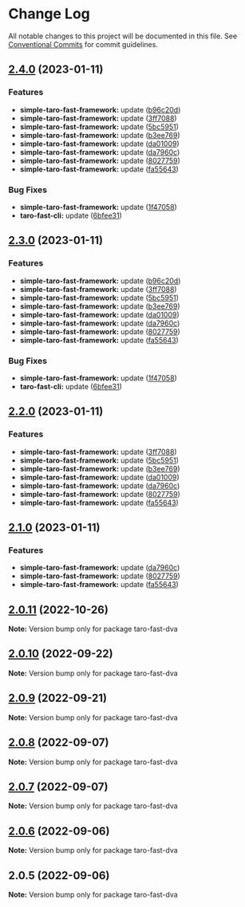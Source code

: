 # Change Log

All notable changes to this project will be documented in this file.
See [Conventional Commits](https://conventionalcommits.org) for commit guidelines.

## [2.4.0](https://github.com/kityandhero/taro-fast-framework/compare/taro-fast-dva@2.0.11...taro-fast-dva@2.4.0) (2023-01-11)


### Features

* **simple-taro-fast-framework:** update ([b96c20d](https://github.com/kityandhero/taro-fast-framework/commit/b96c20d9468fd68e664fcc51f3d7cc652d12c83f))
* **simple-taro-fast-framework:** update ([3ff7088](https://github.com/kityandhero/taro-fast-framework/commit/3ff7088db6db214eacc443b1ec87e3f26b329766))
* **simple-taro-fast-framework:** update ([5bc5951](https://github.com/kityandhero/taro-fast-framework/commit/5bc59511f53ae1d172a624b55dfc0dfcd8014f4d))
* **simple-taro-fast-framework:** update ([b3ee769](https://github.com/kityandhero/taro-fast-framework/commit/b3ee769f55e7688f9cc1dfc72913c6da37d07fc1))
* **simple-taro-fast-framework:** update ([da01009](https://github.com/kityandhero/taro-fast-framework/commit/da01009decf273f1876ceca879bdc84c086db5da))
* **simple-taro-fast-framework:** update ([da7960c](https://github.com/kityandhero/taro-fast-framework/commit/da7960c6fd699393120b486da459404e42b9a043))
* **simple-taro-fast-framework:** update ([8027759](https://github.com/kityandhero/taro-fast-framework/commit/802775945ad9cdaaa1f66179f2fcdc6d70c2283a))
* **simple-taro-fast-framework:** update ([fa55643](https://github.com/kityandhero/taro-fast-framework/commit/fa5564301ae3c9c0692eb5fb8b97a5ad73cc202f))


### Bug Fixes

* **simple-taro-fast-framework:** update ([1f47058](https://github.com/kityandhero/taro-fast-framework/commit/1f4705850ffa5526967b9f77d908447c1e9386f8))
* **taro-fast-cli:** update ([6bfee31](https://github.com/kityandhero/taro-fast-framework/commit/6bfee3113ac3fb9ab02bfcb26319b5aba42703f3))



## [2.3.0](https://github.com/kityandhero/taro-fast-framework/compare/taro-fast-dva@2.0.11...taro-fast-dva@2.3.0) (2023-01-11)


### Features

* **simple-taro-fast-framework:** update ([b96c20d](https://github.com/kityandhero/taro-fast-framework/commit/b96c20d9468fd68e664fcc51f3d7cc652d12c83f))
* **simple-taro-fast-framework:** update ([3ff7088](https://github.com/kityandhero/taro-fast-framework/commit/3ff7088db6db214eacc443b1ec87e3f26b329766))
* **simple-taro-fast-framework:** update ([5bc5951](https://github.com/kityandhero/taro-fast-framework/commit/5bc59511f53ae1d172a624b55dfc0dfcd8014f4d))
* **simple-taro-fast-framework:** update ([b3ee769](https://github.com/kityandhero/taro-fast-framework/commit/b3ee769f55e7688f9cc1dfc72913c6da37d07fc1))
* **simple-taro-fast-framework:** update ([da01009](https://github.com/kityandhero/taro-fast-framework/commit/da01009decf273f1876ceca879bdc84c086db5da))
* **simple-taro-fast-framework:** update ([da7960c](https://github.com/kityandhero/taro-fast-framework/commit/da7960c6fd699393120b486da459404e42b9a043))
* **simple-taro-fast-framework:** update ([8027759](https://github.com/kityandhero/taro-fast-framework/commit/802775945ad9cdaaa1f66179f2fcdc6d70c2283a))
* **simple-taro-fast-framework:** update ([fa55643](https://github.com/kityandhero/taro-fast-framework/commit/fa5564301ae3c9c0692eb5fb8b97a5ad73cc202f))


### Bug Fixes

* **simple-taro-fast-framework:** update ([1f47058](https://github.com/kityandhero/taro-fast-framework/commit/1f4705850ffa5526967b9f77d908447c1e9386f8))
* **taro-fast-cli:** update ([6bfee31](https://github.com/kityandhero/taro-fast-framework/commit/6bfee3113ac3fb9ab02bfcb26319b5aba42703f3))



## [2.2.0](https://github.com/kityandhero/taro-fast-framework/compare/taro-fast-dva@2.0.11...taro-fast-dva@2.2.0) (2023-01-11)


### Features

* **simple-taro-fast-framework:** update ([3ff7088](https://github.com/kityandhero/taro-fast-framework/commit/3ff7088db6db214eacc443b1ec87e3f26b329766))
* **simple-taro-fast-framework:** update ([5bc5951](https://github.com/kityandhero/taro-fast-framework/commit/5bc59511f53ae1d172a624b55dfc0dfcd8014f4d))
* **simple-taro-fast-framework:** update ([b3ee769](https://github.com/kityandhero/taro-fast-framework/commit/b3ee769f55e7688f9cc1dfc72913c6da37d07fc1))
* **simple-taro-fast-framework:** update ([da01009](https://github.com/kityandhero/taro-fast-framework/commit/da01009decf273f1876ceca879bdc84c086db5da))
* **simple-taro-fast-framework:** update ([da7960c](https://github.com/kityandhero/taro-fast-framework/commit/da7960c6fd699393120b486da459404e42b9a043))
* **simple-taro-fast-framework:** update ([8027759](https://github.com/kityandhero/taro-fast-framework/commit/802775945ad9cdaaa1f66179f2fcdc6d70c2283a))
* **simple-taro-fast-framework:** update ([fa55643](https://github.com/kityandhero/taro-fast-framework/commit/fa5564301ae3c9c0692eb5fb8b97a5ad73cc202f))



## [2.1.0](https://github.com/kityandhero/taro-fast-framework/compare/taro-fast-dva@2.0.11...taro-fast-dva@2.1.0) (2023-01-11)


### Features

* **simple-taro-fast-framework:** update ([da7960c](https://github.com/kityandhero/taro-fast-framework/commit/da7960c6fd699393120b486da459404e42b9a043))
* **simple-taro-fast-framework:** update ([8027759](https://github.com/kityandhero/taro-fast-framework/commit/802775945ad9cdaaa1f66179f2fcdc6d70c2283a))
* **simple-taro-fast-framework:** update ([fa55643](https://github.com/kityandhero/taro-fast-framework/commit/fa5564301ae3c9c0692eb5fb8b97a5ad73cc202f))



## [2.0.11](https://github.com/kityandhero/taro-fast-framework/compare/taro-fast-dva@2.0.10...taro-fast-dva@2.0.11) (2022-10-26)

**Note:** Version bump only for package taro-fast-dva

## [2.0.10](https://github.com/kityandhero/taro-fast-framework/compare/taro-fast-dva@2.0.9...taro-fast-dva@2.0.10) (2022-09-22)

**Note:** Version bump only for package taro-fast-dva

## [2.0.9](https://github.com/kityandhero/taro-fast-framework/compare/taro-fast-dva@2.0.8...taro-fast-dva@2.0.9) (2022-09-21)

**Note:** Version bump only for package taro-fast-dva

## [2.0.8](https://github.com/kityandhero/taro-fast-framework/compare/taro-fast-dva@2.0.7...taro-fast-dva@2.0.8) (2022-09-07)

**Note:** Version bump only for package taro-fast-dva

## [2.0.7](https://github.com/kityandhero/taro-fast-framework/compare/taro-fast-dva@2.0.6...taro-fast-dva@2.0.7) (2022-09-07)

**Note:** Version bump only for package taro-fast-dva

## [2.0.6](https://github.com/kityandhero/taro-fast-framework/compare/taro-fast-dva@2.0.5...taro-fast-dva@2.0.6) (2022-09-06)

**Note:** Version bump only for package taro-fast-dva

## 2.0.5 (2022-09-06)

**Note:** Version bump only for package taro-fast-dva
